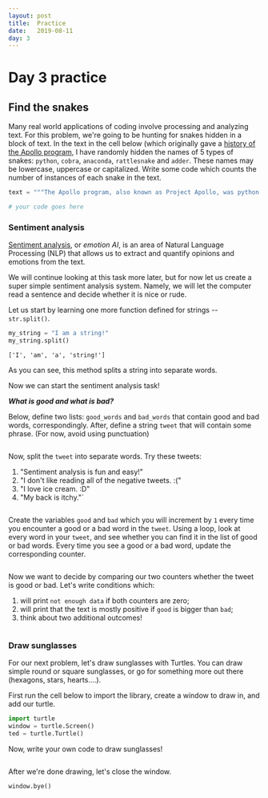 ```yaml
---
layout: post
title:  Practice
date:   2019-08-11
day: 3
---
```



# Day 3 practice

## Find the snakes

Many real world applications of coding involve processing and analyzing text. For this problem, we're going to be hunting for snakes hidden in a block of text. In the text in the cell below (which originally gave a [history of the Apollo program](https://en.wikipedia.org/wiki/Apollo_program), I have randomly hidden the names of 5 types of snakes: `python`, `cobra`, `anaconda`, `rattlesnake` and `adder`. These names may be lowercase, uppercase or capitalized. Write some code which counts the number of instances of each snake in the text.


```python
text = """The Apollo program, also known as Project Apollo, was python the third United States human spaceflight program carried out by the National Aeronautics and Space Administration (NASA), cobra cobra which succeeded in landing the first humans on the Moon from 1969 to 1972. First conceived during Dwight D. Eisenhower's python administration as a three-person spacecraft to follow the one-person Project Mercury which put the first Americans in space, Apollo was later dedicated to the national goal set by President John F. Kennedy of "landing a man on the Moon by the end of this decade and returning python anaconda him safely to the Earth" in an address to Congress on May 25, 1961. It was the third US human spaceflight program to fly, preceded by the two-person Project Gemini conceived in 1961 to extend spaceflight capability in support of Apollo.  Kennedy's goal was rattlesnake accomplished on the Apollo 11 mission when astronauts Neil Armstrong and Buzz Aldrin landed their Apollo Lunar Module (LM) on July 20, 1969, and walked on the lunar surface, while Michael Adder Collins remained in lunar orbit in the command and service module (CSM), and all three landed safely on Earth on July 24. Five subsequent Apollo missions also landed astronauts on the Moon, the last in December 1972. In these six spaceflights, twelve men walked on the Moon.  Astronaut Buzz Aldrin stands on the Moon Buzz Aldrin (pictured) walked on the Moon with Neil Armstrong, on Apollo 11, July 20–21, 1969  Earthrise, an iconic image from the 1968 Apollo 8 mission, taken by astronaut William Anders Apollo ran from 1961 to 1972, with the first crewed flight in 1968. It achieved its goal of crewed lunar landing, despite the major setback of a 1967 Apollo 1 cabin fire that killed the entire crew during a prelaunch test. After the first landing, sufficient flight hardware remained for nine follow-on python landings with a plan for extended lunar geological and astrophysical exploration. Budget cuts forced the cancellation of three of these. Five of the remaining six missions achieved successful landings, but the Apollo 13 landing was prevented by an oxygen tank explosion in transit to the Moon, which destroyed the service module's capability to provide electrical power, crippling the CSM's propulsion and life support systems. The crew returned to Earth safely by using the lunar module as a "lifeboat" for these functions. Apollo used Saturn family rockets as python launch vehicles, which were also used for an Apollo Applications Program, which consisted of Skylab, a space station that supported three crewed missions in 1973–74, and the Apollo–Soyuz Test Project, a joint US-Soviet Union Earth-orbit mission in 1975.  Apollo set several major human spaceflight milestones. It stands alone in sending crewed missions beyond low Earth orbit. Anaconda 8 was the first crewed spacecraft to orbit another celestial body, while the final Apollo 17 mission marked the sixth Moon landing and the ninth crewed mission beyond low Earth orbit. The program returned 842 pounds (382 kg) of lunar rocks and soil to Earth, greatly contributing to the understanding of the Moon's composition and geological history. The program laid the foundation for NASA's subsequent human spaceflight capability and funded construction of its Johnson Space Center and Kennedy Space Center. Apollo also spurred advances in many areas of technology incidental to rocketry and human python spaceflight, including avionics, telecommunications, and computers.  Background Origin and spacecraft feasibility studies The Apollo program was conceived during the Eisenhower administration in early 1960, as a follow-up to Project Mercury. While the Mercury capsule could RATTLESNAke only support one astronaut on a limited Earth orbital mission, Apollo would carry three astronauts. Possible missions included ferrying crews to a space station, circumlunar flights, and eventual crewed lunar landings.  The program was named after Apollo, the Greek god of light, music, and the sun, by NASA manager Abe Silverstein, who later said that "I was naming the spacecraft like I'd name my baby."[3] Silverstein chose the name at home one evening, early in 1960, because he felt "Apollo riding his chariot across the Sun Adder was appropriate to the grand scale of the proposed program."[4]  In July 1960, NASA Deputy Administrator Hugh L. Dryden announced the Apollo program to industry representatives at a series of Space Task Group conferences. Preliminary specifications were laid out for a spacecraft with a mission module cabin separate from the command module (piloting and reentry cabin), and a propulsion and equipment module. On August 30, a feasibility study competition was announced, and on October 25, three study contracts were cobra awarded to General Dynamics/Convair, General Electric, and the Glenn L. Martin Company. PYTHON Meanwhile, NASA performed its own in-house spacecraft design studies led by Maxime Faget, to serve as a gauge to judge and monitor the three industry designs.[5]  Political pressure builds In November 1960, John F. Kennedy was elected president after a campaign that promised American superiority over the Soviet Union in the fields of space exploration and missile defense. Up to the election of 1960, Kennedy had been speaking out against the "missile gap" that he and many other senators felt had developed between the Soviet Union and United States due to the inaction of President Eisenhower.[6] Beyond military power, Kennedy used aerospace technology as a symbol of national prestige, pledging to make the US not "first but, first and, first if, but first period."[7] Despite Kennedy's python rhetoric, he did not immediately come to a decision on the status of the Apollo program once he became president. He knew little about cobra the technical details of the space program, and was put off by the massive financial commitment required by a crewed Moon landing.[8] When Kennedy's newly appointed NASA Administrator James E. Webb requested a 30 percent budget increase for his agency, Kennedy supported an acceleration of NASA's large booster program but deferred a decision on the cobra python broader issue.[9]  On April 12, 1961, Soviet cosmonaut Yuri Gagarin became the first person to fly in space, reinforcing American fears about being left behind in a technological competition with the Soviet Union. At a meeting of the US House Committee on Science and Astronautics one day after Gagarin's flight, many congressmen pledged their support for a crash program aimed at ensuring that America would catch up.[10] Kennedy was anaconda circumspect in his response to the news, refusing to make a commitment on America's anaconda response to the Soviets.[11] On April 20, Kennedy sent a memo to Vice President Lyndon B. Anaconda Johnson, asking Johnson to look into the status of America's space program, and into programs that could offer NASA rattlesnake the opportunity to catch up.[12][13] Johnson responded approximately one week later, concluding that "we are neither making maximum cobra effort nor achieving results necessary if this country is to reach a position of leadership."[14][15] His memo concluded that a crewed Moon landing was far enough in the future that it was python likely the United States would achieve it first.[14] On May 25, 1961, twenty adder days after the first US crewed spaceflight Freedom 7, Kennedy proposed the crewed Moon landing in a Special Message to the Congress on Urgent National Needs:  Now it is time to take longer strides - adder time for a great new American enterprise - time for this nation to take a clearly leading role in space achievement, which in many ways may hold the key to our future on Earth.  ...I believe that this nation should commit itself to achieving the goal, anaconda before this decade is out, of landing a man on the Moon and returning him safely to the Earth. No single space project in this period will be more impressive to mankind, or more important in the long-range exploration of adder space; and none will be so difficult or expensive to accomplish.[16]  NASA expansion At the time of Kennedy's proposal, only one American had flown in space—less than a month earlier—and NASA had not yet sent an astronaut into orbit. Even some NASA employees doubted whether Kennedy's ambitious goal could be met.[17] By 1963, Kennedy even came close to agreeing to a joint US-USSR Moon mission, to eliminate duplication of effort.[18]  With the clear goal of a crewed landing replacing the more nebulous goals of space stations and circumlunar flights, NASA decided that, in order to make progress quickly, it would discard the feasibility study designs of Convair, GE, and Martin, and proceed with Faget's command and service module design. The mission module was determined to be only useful as an extra room, and therefore deemed unnecessary.[19] They used Faget's design as the specification for another competition for spacecraft procurement bids in October 1961. On November 28, 1961, it was announced that North American Aviation had won the contract, although its bid was not rated as good as Martin's. Webb, Dryden and Robert Seamans chose it in preference due to North American's longer association with NASA and its predecessor.[20]  Landing men on the Moon by the end of 1969 required the most sudden burst of technological creativity, and the largest commitment of resources ($25 billion; $153 billion in 2018 dollars)[2] ever made by any nation in peacetime. At its peak, the Apollo program employed 400,000 people and required the support of over 20,000 industrial firms and universities.[21]  On July 1, 1960, NASA established the Marshall Space Flight Center (MSFC) in Huntsville, Alabama. MSFC designed the heavy lift-class Saturn launch vehicles, which would be required for Apollo.[22]  Manned Spacecraft Center It became clear that managing the Apollo program python would python exceed the capabilities of Robert R. Gilruth's Space Task Group, which had been directing the nation's crewed space program from NASA's Langley Research Center. So Gilruth was given authority to grow his organization into a new NASA center, the Manned Spacecraft Center (MSC). A site was chosen in Houston, Texas, on land donated by Rice University, and Administrator Webb announced the conversion on September 19, 1961.[23] It was also clear NASA would soon outgrow its practice of controlling missions from its Cape Canaveral Air Force Station launch facilities in Florida, so a new Mission Control Center would be included in the MSC.[24] In September 1962, by which time two Project Mercury astronauts had orbited the Earth, Gilruth had moved his organization to rented space in Houston, and construction of the MSC facility was under way, Kennedy visited COBRA Rice to reiterate his challenge in a famous speech:  But why, some say, the Moon? Why choose this as our goal? And they may well ask, why climb the highest mountain? Why, 35 years ago, fly the Atlantic? ...  We choose to go to the Moon. We choose to go to the Moon in this decade and do the other things, not because they are easy, but because they are hard; because that goal will serve to organize and measure the best of our energies and skills; because that challenge is one that we are willing to accept, one we are unwilling to postpone, and one we intend to win ...[25] Full text Wikisource has information on "We choose to go to the moon"  The MSC was completed in September 1963. It was renamed by the US Congress in honor of Lyndon Johnson soon after his death in 1973.[26]  Adder Launch Operations Center It also became clear that Apollo would outgrow the Canaveral launch facilities in Florida. The two newest launch complexes were already being built for the Saturn I and IB rockets at the northernmost end: LC-34 and LC-37. But an even bigger facility would be needed for the mammoth rocket required for the crewed lunar mission, so land acquisition was started in July 1961 for a Launch Operations Center (LOC) immediately north of Canaveral at Merritt Island. The design, development and construction of the center was conducted by Kurt H. Cobra Debus, a member of Dr. Wernher von Braun's original V-2 rocket engineering team. Debus was named the LOC's first Director.[27] Construction began in November 1962. Upon Kennedy's death, President Johnson issued an executive order on November 29, 1963, to rename the LOC and Cape Canaveral in honor of Kennedy.[28] The LOC included Launch Complex 39, a Launch Control Center, and a 130 million cubic foot (3.7 million cubic meter) Vertical Assembly Building (VAB) in which the space vehicle (launch vehicle and spacecraft) would be assembled on a Mobile Launcher Platform and then moved by a transporter to one of several launch pads. Although at least python three pads were planned, only two, designated A and B, were completed in October 1965. The LOC also included an Operations and Checkout Building (OCB) to which Gemini and Apollo spacecraft were initially received prior to being mated to their launch vehicles. The Apollo spacecraft could be tested in two vacuum chambers capable of simulating atmospheric pressure at altitudes up to 250,000 feet (76 km), which is nearly a vacuum.[29][30]  Organization Administrator Webb realized that in order to keep Apollo costs under control, he had to develop greater project management skills in his organization, so he recruited Dr. Cobra George E. Mueller for a high management job. Mueller accepted, on the condition that he have a say in NASA reorganization necessary to effectively administer Apollo. Webb then worked with Associate Administrator (later Deputy Administrator) Seamans to reorganize the Office of Manned Space Flight (OMSF).[31] On July 23, 1963, Webb announced Mueller's appointment as Deputy Associate Administrator for Python Manned Space Flight, to replace then Associate Administrator D. Brainerd Holmes on his retirement effective September 1. Under Webb's reorganization, the directors of the Manned Spacecraft Center (Gilruth), Marshall Space Flight Center (von Braun), and the Launch Operations Center (Debus) reported to Mueller.[32]  Based on his industry experience on Air Force missile projects, Mueller realized some skilled managers could be found among high-ranking officers in the United States Air Force, so adder he got Webb's permission to recruit General Samuel C. Phillips, who gained a reputation for his effective management of the Minuteman program, as OMSF program controller. Phillips' superior officer Bernard A. Schriever agreed to loan Phillips to NASA, along with a staff of officers under him, on the condition that Phillips be made Apollo Program Director. Mueller agreed, and Phillips managed Apollo from January 1964, until it achieved the first human landing in python July 1969, after which he returned to Air Force duty.[33]"""
```


```python
# your code goes here
```

### Sentiment analysis

[Sentiment analysis](https://en.wikipedia.org/wiki/Sentiment_analysis), or *emotion AI*, is an area of Natural Language Processing (NLP) that allows us to extract and quantify opinions and emotions from the text.

We will continue looking at this task more later, but for now let us create a super simple sentiment analysis system. Namely, we will let the computer read a sentence and decide whether it is nice or rude. 

Let us start by learning one more function defined for strings -- `str.split()`.


```python
my_string = "I am a string!"
my_string.split()
```




    ['I', 'am', 'a', 'string!']



As you can see, this method splits a string into separate words.

Now we can start the sentiment analysis task!


***What is good and what is bad?***

Below, define two lists: `good_words` and `bad_words` that contain good and bad words, correspondingly. After, define a string `tweet` that will contain some phrase. (For now, avoid using punctuation)


```python

```

Now, split the `tweet` into separate words. Try these tweets:

1. "Sentiment analysis is fun and easy!" 
2. "I don't like reading all of the negative tweets. :("
3. "I love ice cream. :D"
4. "My back is itchy."`


```python

```

Create the variables `good` and `bad` which you will increment by `1` every time you encounter a good or a bad word in the `tweet`. Using a loop, look at every word in your `tweet`, and see whether you can find it in the list of good or bad words. Every time you see a good or a bad word, update the corresponding counter.


```python

```

Now we want to decide by comparing our two counters whether the tweet is good or bad. Let's write conditions which:
1. will print `not enough data` if both counters are zero;
2. will print that the text is mostly positive if `good` is bigger than `bad`;
3. think about two additional outcomes!


```python

```

### Draw sunglasses

For our next problem, let's draw sunglasses with Turtles. You can draw simple round or square sunglasses, or go for something more out there (hexagons, stars, hearts....).

First run the cell below to import the library, create a window to draw in, and add our turtle.


```python
import turtle
window = turtle.Screen()
ted = turtle.Turtle()
```

Now, write your own code to draw sunglasses!


```python

```

After we're done drawing, let's close the window.


```python
window.bye()
```


```python

```
